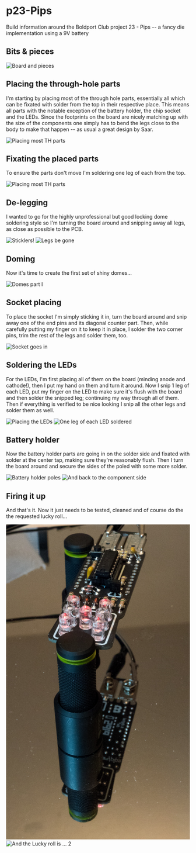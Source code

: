 # p23-Pips

Build information around the Boldport Club project 23 - Pips -- a fancy die implementation using a 9V battery

## Bits & pieces

![Board and pieces](pics/P1060876.JPG)

## Placing the through-hole parts

I'm starting by placing most of the through hole parts, essentially all which
can be fixated with solder from the top in their respective place. This means
all parts with the notable exception of the battery holder, the chip socket and
the LEDs. Since the footprints on the board are nicely matching up with the
size of the components one simply has to bend the legs close to the body to
make that happen -- as usual a great design by Saar.

![Placing most TH parts](pics/P1060880.JPG)

## Fixating the placed parts

To ensure the parts don't move I'm soldering one leg of each from the top.

![Placing most TH parts](pics/P1060882.JPG)

## De-legging

I wanted to go for the highly unprofessional but good locking dome soldering
style so I'm turning the board around and snipping away all legs, as close as
possible to the PCB.

![Sticklers!](pics/P1060883.JPG)
![Legs be gone](pics/P1060884.JPG)

## Doming

Now it's time to create the first set of shiny domes...

![Domes part I](pics/P1060884.JPG)

## Socket placing

To place the socket I'm simply sticking it in, turn the board around and snip
away one of the end pins and its diagonal counter part. Then, while carefully
putting my finger on it to keep it in place, I solder the two corner pins, trim
the rest of the legs and solder them, too.

![Socket goes in](pics/P1060887.JPG)

## Soldering the LEDs

For the LEDs, I'm first placing all of them on the board (minding anode and
cathode!), then I put my hand on them and turn it around. Now I snip 1 leg of
each LED, put my finger on the LED to make sure it's flush with the board and
then solder the snipped leg; continuing my way through all of them. Then if
everything is verified to be nice looking I snip all the other legs and solder
them as well.

![Placing the LEDs](pics/P1060888.JPG)
![One leg of each LED soldered](pics/P1060889.JPG)

## Battery holder

Now the battery holder parts are going in on the solder side and fixated with
solder at the center tap, making sure they're reasonably flush. Then I turn the
board around and secure the sides of the poled with some more solder.

![Battery holder poles](pics/P1060891.JPG)
![And back to the component side](pics/P1060892.JPG)

## Firing it up

And that's it. Now it just needs to be tested, cleaned and of course do the the
requested lucky roll...

![Rolling](pics/P1060894.JPG)
![And the Lucky roll is ... 2](pics/P1060898.JPG)

